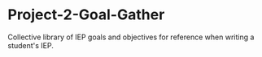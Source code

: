 # Project-2-Goal-Gather
Collective library of IEP goals and objectives for reference when writing a student's IEP.
